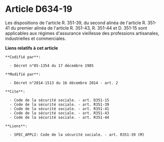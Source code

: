 # Article D634-19

Les dispositions de l'article R. 351-39, du second alinéa de l'article R. 351-41 du premier alinéa de l'article R. 351-43, R.
351-44 et D. 351-15 sont applicables aux régimes d'assurance vieillesse des professions artisanales, industrielles et
commerciales.

**Liens relatifs à cet article**

	**Codifié par**:

	  - Décret n°85-1354 du 17 décembre 1985

	**Modifié par**:

	  - Décret n°2014-1513 du 16 décembre 2014 - art. 2

	**Cite**:

	  - Code de la sécurité sociale. - art. D351-15
	  - Code de la sécurité sociale. - art. R351-39
	  - Code de la sécurité sociale. - art. R351-41
	  - Code de la sécurité sociale. - art. R351-43
	  - Code de la sécurité sociale. - art. R351-44

	**Liens**:

	  - SPEC_APPLI: Code de la sécurité sociale. - art. R351-39 (M)
